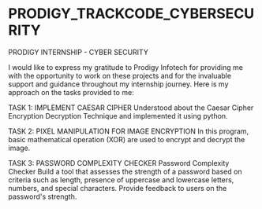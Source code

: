 # PRODIGY_TRACKCODE_CYBERSECURITY
PRODIGY INTERNSHIP - CYBER SECURITY  

I would like to express my gratitude to Prodigy Infotech for providing me with the opportunity to work on these projects and for the invaluable support and guidance throughout my internship journey. Here is my approach on the tasks provided to me: 

TASK 1: IMPLEMENT CAESAR CIPHER 
         Understood about the Caesar Cipher Encryption Decryption Technique and implemented it using python.

TASK 2: PIXEL MANIPULATION FOR IMAGE ENCRYPTION 
         In this program, basic mathematical operation (XOR) are used to encrypt and decrypt the image.
         
TASK 3: PASSWORD COMPLEXITY CHECKER
         Password Complexity Checker Build a tool that assesses the strength of a password based on criteria such as length,
         presence of uppercase and lowercase letters, numbers, and special characters. Provide feedback to users on the password's strength.
         
